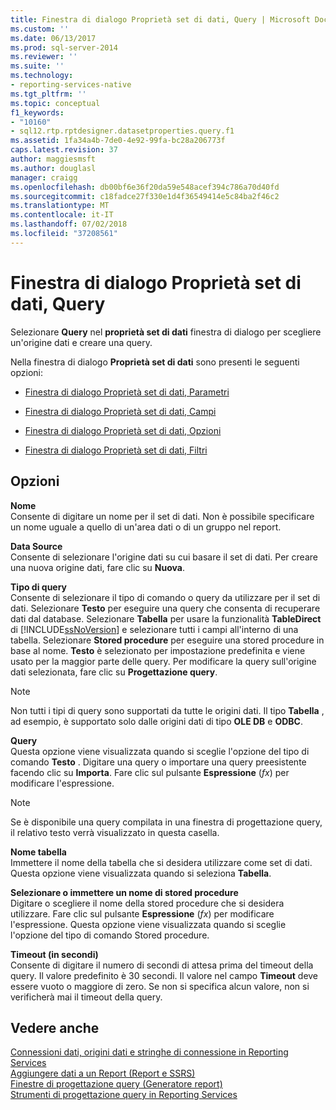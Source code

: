 ```yaml
---
title: Finestra di dialogo Proprietà set di dati, Query | Microsoft Docs
ms.custom: ''
ms.date: 06/13/2017
ms.prod: sql-server-2014
ms.reviewer: ''
ms.suite: ''
ms.technology:
- reporting-services-native
ms.tgt_pltfrm: ''
ms.topic: conceptual
f1_keywords:
- "10160"
- sql12.rtp.rptdesigner.datasetproperties.query.f1
ms.assetid: 1fa34a4b-7de0-4e92-99fa-bc28a206773f
caps.latest.revision: 37
author: maggiesmsft
ms.author: douglasl
manager: craigg
ms.openlocfilehash: db00bf6e36f20da59e548acef394c786a70d40fd
ms.sourcegitcommit: c18fadce27f330e1d4f36549414e5c84ba2f46c2
ms.translationtype: MT
ms.contentlocale: it-IT
ms.lasthandoff: 07/02/2018
ms.locfileid: "37208561"
---
```

# <a name="dataset-properties-dialog-box-query"></a>Finestra di dialogo Proprietà set di dati, Query
  Selezionare **Query** nel **proprietà set di dati** finestra di dialogo per scegliere un'origine dati e creare una query.  
  
 Nella finestra di dialogo **Proprietà set di dati** sono presenti le seguenti opzioni:  
  
-   [Finestra di dialogo Proprietà set di dati, Parametri](report-data/dataset-properties-dialog-box-parameters.md)  
  
-   [Finestra di dialogo Proprietà set di dati, Campi](../../2014/reporting-services/dataset-properties-dialog-box-fields.md)  
  
-   [Finestra di dialogo Proprietà set di dati, Opzioni](../../2014/reporting-services/dataset-properties-dialog-box-options.md)  
  
-   [Finestra di dialogo Proprietà set di dati, Filtri](report-data/dataset-properties-dialog-box-filters.md)  
  
## <a name="options"></a>Opzioni  
 **Nome**  
 Consente di digitare un nome per il set di dati. Non è possibile specificare un nome uguale a quello di un'area dati o di un gruppo nel report.  
  
 **Data Source**  
 Consente di selezionare l'origine dati su cui basare il set di dati. Per creare una nuova origine dati, fare clic su **Nuova**.  
  
 **Tipo di query**  
 Consente di selezionare il tipo di comando o query da utilizzare per il set di dati. Selezionare **Testo** per eseguire una query che consenta di recuperare dati dal database. Selezionare **Tabella** per usare la funzionalità **TableDirect** di [!INCLUDE[ssNoVersion](../includes/ssnoversion-md.md)] e selezionare tutti i campi all'interno di una tabella. Selezionare **Stored procedure** per eseguire una stored procedure in base al nome. **Testo** è selezionato per impostazione predefinita e viene usato per la maggior parte delle query. Per modificare la query sull'origine dati selezionata, fare clic su **Progettazione query**.  
  
> [!NOTE]  
>  Non tutti i tipi di query sono supportati da tutte le origini dati. Il tipo **Tabella** , ad esempio, è supportato solo dalle origini dati di tipo **OLE DB** e **ODBC**.  
  
 **Query**  
 Questa opzione viene visualizzata quando si sceglie l'opzione del tipo di comando **Testo** . Digitare una query o importare una query preesistente facendo clic su **Importa**. Fare clic sul pulsante **Espressione** (*fx*) per modificare l'espressione.  
  
> [!NOTE]  
>  Se è disponibile una query compilata in una finestra di progettazione query, il relativo testo verrà visualizzato in questa casella.  
  
 **Nome tabella**  
 Immettere il nome della tabella che si desidera utilizzare come set di dati. Questa opzione viene visualizzata quando si seleziona **Tabella**.  
  
 **Selezionare o immettere un nome di stored procedure**  
 Digitare o scegliere il nome della stored procedure che si desidera utilizzare. Fare clic sul pulsante **Espressione** (*fx*) per modificare l'espressione. Questa opzione viene visualizzata quando si sceglie l'opzione del tipo di comando Stored procedure.  
  
 **Timeout (in secondi)**  
 Consente di digitare il numero di secondi di attesa prima del timeout della query. Il valore predefinito è 30 secondi. Il valore nel campo **Timeout** deve essere vuoto o maggiore di zero. Se non si specifica alcun valore, non si verificherà mai il timeout della query.  
  
## <a name="see-also"></a>Vedere anche  
 [Connessioni dati, origini dati e stringhe di connessione in Reporting Services](../../2014/reporting-services/data-connections-data-sources-and-connection-strings-in-reporting-services.md)   
 [Aggiungere dati a un Report &#40;Report e SSRS&#41;](report-data/report-datasets-ssrs.md)   
 [Finestre di progettazione query &#40;Generatore report&#41;](../../2014/reporting-services/query-designers-report-builder.md)   
 [Strumenti di progettazione query in Reporting Services](../../2014/reporting-services/reporting-services-query-designers.md)  
  
  
